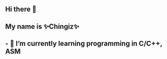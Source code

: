 ## Hi there 👋
## My name is ✨Chingiz✨
## - 🌱 I’m currently learning programming in C/C++, ASM
<!--
**MaiqTheLair1999/MaiqTheLair1999** is a ✨ _special_ ✨ repository because its `README.md` (this file) appears on your GitHub profile.

Here are some ideas to get you started:

- 🔭 I’m currently working on ...

- 👯 I’m looking to collaborate on ...
- 🤔 I’m looking for help with ...
- 💬 Ask me about ...
- 📫 How to reach me: ...

- ⚡ Fun fact: ...
-->
